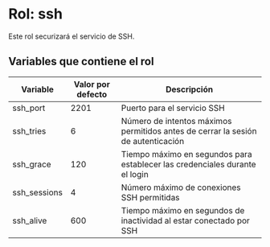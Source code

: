 # Rol: ssh

Este rol securizará el servicio de SSH.


## Variables que contiene el rol

| Variable | Valor por defecto | Descripción |
|----------|-------------------|-------------|
| ssh_port | 2201 | Puerto para el servicio SSH |
| ssh_tries | 6 | Número de intentos máximos permitidos antes de cerrar la sesión de autenticación |
| ssh_grace | 120 | Tiempo máximo en segundos para establecer las credenciales durante el login |
| ssh_sessions | 4 | Número máximo de conexiones SSH permitidas |
| ssh_alive | 600 | Tiempo máximo en segundos de inactividad al estar conectado por SSH |
